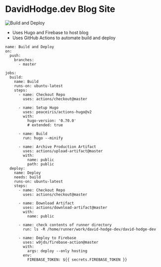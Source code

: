 # DavidHodge.dev Blog Site

![Build and Deploy](https://github.com/davezen1/david-hodge-dev/workflows/Build%20and%20Deploy/badge.svg)

- Uses Hugo and Firebase to host blog
- Uses GitHub Actions to automate build and deploy


```
name: Build and Deploy
on:
  push:
    branches:
      - master

jobs:
  build:
    name: Build
    runs-on: ubuntu-latest
    steps:
      - name: Checkout Repo
        uses: actions/checkout@master
      
      - name: Setup Hugo
        uses: peaceiris/actions-hugo@v2
        with:
          hugo-version: '0.70.0'
          # extended: true

      - name: Build
        run: hugo --minify
      
      - name: Archive Production Artifact
        uses: actions/upload-artifact@master
        with:
          name: public
          path: public
  deploy:
    name: Deploy
    needs: build
    runs-on: ubuntu-latest
    steps:
      - name: Checkout Repo
        uses: actions/checkout@master

      - name: Download Artifact
        uses: actions/download-artifact@master
        with:
          name: public

      - name: check contents of runner directory
        run: ls -R /home/runner/work/david-hodge-dev/david-hodge-dev

      - name: Deploy to Firebase
        uses: w9jds/firebase-action@master
        with:
          args: deploy --only hosting
        env:
          FIREBASE_TOKEN: ${{ secrets.FIREBASE_TOKEN }}

```
